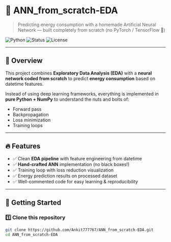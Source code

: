 # 🧠 ANN_from_scratch-EDA
> Predicting energy consumption with a homemade Artificial Neural Network — built completely from scratch (no PyTorch / TensorFlow 🚫)

![Python](https://img.shields.io/badge/Python-3.9+-blue.svg)
![Status](https://img.shields.io/badge/Project-Learning-green)
![License](https://img.shields.io/badge/License-MIT-yellow)

---

## 🌟 Overview
This project combines **Exploratory Data Analysis (EDA)** with a **neural network coded from scratch** to predict **energy consumption** based on datetime features.  

Instead of using deep learning frameworks, everything is implemented in **pure Python + NumPy** to understand the nuts and bolts of:
- Forward pass  
- Backpropagation  
- Loss minimization  
- Training loops  

---

## 🔥 Features
- ✅ Clean **EDA pipeline** with feature engineering from datetime  
- ✅ **Hand-crafted ANN** implementation (no black boxes!)  
- ✅ Training loop with loss reduction visualization  
- ✅ Energy prediction results on processed dataset  
- ✅ Well-commented code for easy learning & reproducibility  

---

## 🚀 Getting Started

### 1️⃣ Clone this repository
```bash
git clone https://github.com/Ankit777767/ANN_from_scratch-EDA.git
cd ANN_from_scratch-EDA
